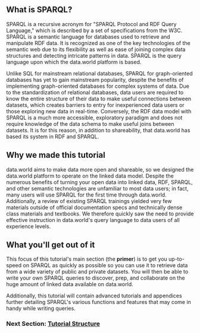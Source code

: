 ## What is SPARQL?

SPARQL is a recursive acronym for "SPARQL Protocol and RDF Query Language," which is described by a set of specifications from the W3C. SPARQL is a semantic language for databases used to retrieve and manipulate RDF data. It is recognized as one of the key technologies of the semantic web due to its flexibility as well as ease of joining complex data structures and detecting intricate patterns in data. SPARQL is the query language upon which the data.world platform is based.

Unlike SQL for mainstream relational databases, SPARQL for graph-oriented databases has yet to gain mainstream popularity, despite the benefits of implementing graph-oriented databases for complex systems of data. Due to the standardization of relational databases, data users are required to know the entire structure of their data to make useful connections between datasets, which creates barriers to entry for inexperienced data users or those exploring new data in real-time. Conversely, the RDF data model with SPARQL is a much more accessible, exploratory paradigm and does not require knowledge of the data schema to make useful joins between datasets. It is for this reason, in addition to shareability, that data.world has based its system in RDF and SPARQL.

## Why we made this tutorial

data.world aims to make data more open and shareable, so we designed the data.world platform to operate on the linked data model. Despite the numerous benefits of turning your open data into linked data, RDF, SPARQL, and other semantic technologies are unfamiliar to most data users; in fact, many users will use SPARQL for the first time through data.world. Additionally, a review of existing SPARQL trainings yielded very few materials outside of official documentation specs and technically dense class materials and textbooks. We therefore quickly saw the need to provide effective instruction in data.world's query language to data users of all experience levels.

## What you'll get out of it

This focus of this tutorial's main section \(the **primer**\) is to get you up-to-speed on SPARQL as quickly as possible so you can use it to retrieve data from a wide variety of public and private datasets. You will then be able to write your own SPARQL queries to discover, prep, and collaborate on the huge amount of linked data available on data.world.

Additionally, this tutorial will contain advanced tutorials and appendices further detailing SPARQL's various functions and features that may come in handy while writing queries.

### Next Section: [Tutorial Structure](./Tutorial_Structure.md)
